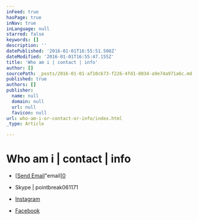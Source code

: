 ```yaml
---
inFeed: true
hasPage: true
inNav: true
inLanguage: null
starred: false
keywords: []
description: ''
datePublished: '2016-01-01T16:55:51.508Z'
dateModified: '2016-01-01T16:55:47.155Z'
title: 'Who am i | contact | info'
author: []
sourcePath: _posts/2016-01-01-af10cb73-f226-4fd1-8034-a9e74a971a6c.md
published: true
authors: []
publisher:
  name: null
  domain: null
  url: null
  favicon: null
url: who-am-i-or-contact-or-info/index.html
_type: Article

---
```

# **Who am i | contact | info**

* [[Send Email][1]"email][0]  
* Skype | pointbreak061171

* [Instagram][2]

* [Facebook][3]

# 

[0]: href
[1]: %20mailto:email@richjohnsimmons@gmail.com?subject=
[2]: https://www.instagram.com/pointbreak06/
[3]: https://www.facebook.com/Pointbreak.71